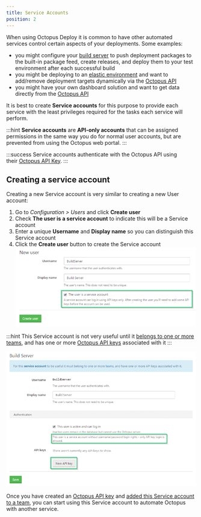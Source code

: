 ```yaml
---
title: Service Accounts
position: 2
---
```



When using Octopus Deploy it is common to have other automated services control certain aspects of your deployments. Some examples:

- you might configure your [build server](/docs/api-and-integration/index.md) to push deployment packages to the built-in package feed, create releases, and deploy them to your test environment after each successful build
- you might be deploying to an [elastic environment](https://octopus.com/blog/rfc-cloud-and-infrastructure-automation-support) and want to add/remove deployment targets dynamically via the [Octopus API](/docs/api-and-integration/octopus-rest-api.md)
- you might have your own dashboard solution and want to get data directly from the [Octopus API](/docs/api-and-integration/octopus-rest-api.md)



It is best to create **Service accounts** for this purpose to provide each service with the least privileges required for the tasks each service will perform.

:::hint
**Service accounts** are **API-only accounts** that can be assigned permissions in the same way you do for normal user accounts, but are prevented from using the Octopus web portal.
:::

:::success
Service accounts authenticate with the Octopus API using their [Octopus API Key](/docs/how-to/how-to-create-an-api-key.md).
:::

## Creating a service account


Creating a new Service account is very similar to creating a new User account:

1. Go to *Configuration > Users* and click **Create user**
2. Check **The user is a service account** to indicate this will be a Service account
3. Enter a unique **Username** and **Display name** so you can distinguish this Service account
4. Click the **Create user** button to create the Service account
![](/docs/images/3049520/3278574.png)


:::hint
This Service account is not very useful until it [belongs to one or more teams](/docs/administration/managing-users-and-teams/index.md), and has one or more [Octopus API keys](/docs/how-to/how-to-create-an-api-key.md) associated with it
:::


![](/docs/images/3049520/3278575.png)


Once you have created an [Octopus API key](/docs/how-to/how-to-create-an-api-key.md) and [added this Service account to a team](/docs/administration/managing-users-and-teams/index.md), you can start using this Service account to automate Octopus with another service.
